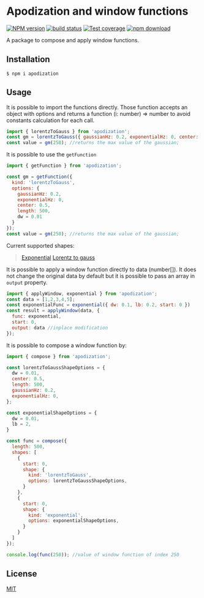 # Apodization and window functions

[![NPM version][npm-image]][npm-url]
[![build status][ci-image]][ci-url]
[![Test coverage][codecov-image]][codecov-url]
[![npm download][download-image]][download-url]

A package to compose and apply window functions.

## Installation

`$ npm i apodization`

## Usage

It is possible to import the functions directly. Those function accepts an object with options and returns a function (i: number) => number to avoid constants calculation for each call.
```js
import { lorentzToGauss } from 'apodization';
const gm = lorentzToGauss({ gaussianHz: 0.2, exponentialHz: 0, center: 0.5, length: 500, dw = 0.01 });
const value = gm(250); //returns the max value of the gaussian;
```
It is possible to use the `getFunction`
```js
import { getFunction } from 'apodization';

const gm = getFunction({ 
  kind: 'lorentzToGauss', 
  options: { 
    gaussianHz: 0.2, 
    exponentialHz: 0, 
    center: 0.5, 
    length: 500, 
    dw = 0.01
  }
});
const value = gm(250); //returns the max value of the gaussian;
```
Current supported shapes:
> [Exponential](https://spin.niddk.nih.gov/NMRPipe/ref/nmrpipe/em.html)
>[Lorentz to gauss](https://spin.niddk.nih.gov/NMRPipe/ref/nmrpipe/gm.html)

It is possible to apply a window function directly to data (number[]). It does not change the original data by default but it is possible to pass an array in `output` property.
```js
import { applyWindow, exponential } from 'apodization';
const data = [1,2,3,4,5];
const exponentialFunc = exponential({ dw: 0.1, lb: 0.2, start: 0 })
const result = applyWindow(data, {
  func: exponential,
  start: 0,
  output: data //inplace modification
});
```

It is possible to compose a window function by:
```js
import { compose } from 'apodization';

const lorentzToGaussShapeOptions = { 
  dw = 0.01,
  center: 0.5, 
  length: 500,
  gaussianHz: 0.2, 
  exponentialHz: 0, 
};

const exponentialShapeOptions = {
  dw = 0.01,
  lb = 2,
}

const func = compose({
  length: 500,
  shapes: [
    {
      start: 0,
      shape: {
        kind: 'lorentzToGauss',
        options: lorentzToGaussShapeOptions,
      }
    },
    {
      start: 0,
      shape: {
        kind: 'exponential',
        options: exponentialShapeOptions,
      }
    }
  ]
});

console.log(func(250)); //value of window function of index 250
```
## License

[MIT](./LICENSE)

[npm-image]: https://img.shields.io/npm/v/window-functions.svg
[npm-url]: https://www.npmjs.com/package/window-functions
[ci-image]: https://github.com/jobo322/window-functions/workflows/Node.js%20CI/badge.svg?branch=main
[ci-url]: https://github.com/jobo322/window-functions/actions?query=workflow%3A%22Node.js+CI%22
[codecov-image]: https://img.shields.io/codecov/c/github/jobo322/window-functions.svg
[codecov-url]: https://codecov.io/gh/jobo322/window-functions
[download-image]: https://img.shields.io/npm/dm/window-functions.svg
[download-url]: https://www.npmjs.com/package/window-functions

